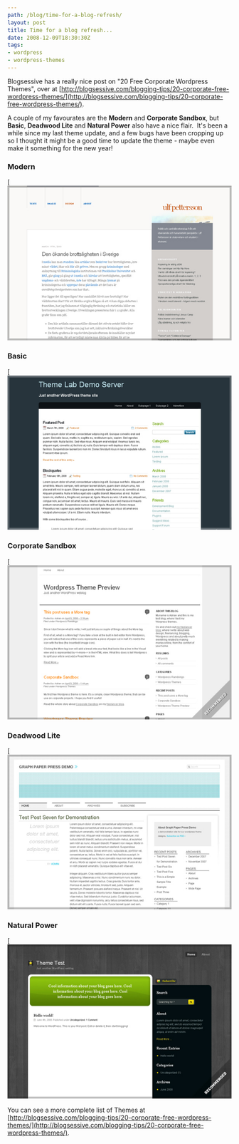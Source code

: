 ```yaml
---
path: /blog/time-for-a-blog-refresh/
layout: post
title: Time for a blog refresh...
date: 2008-12-09T18:30:30Z
tags:
- wordpress
- wordpress-themes
---
```


Blogsessive has a really nice post on "20 Free Corporate Wordpress Themes", over at [http://blogsessive.com/blogging-tips/20-corporate-free-wordpress-themes/](http://blogsessive.com/blogging-tips/20-corporate-free-wordpress-themes/).

A couple of my favourates are the **Modern** and **Corporate Sandbox**, but **Basic**, **Deadwood Lite** and **Natural Power** also have a nice flair.  It's been a while since my last theme update, and a few bugs have been cropping up so I thought it might be a good time to update the theme - maybe even make it something for the new year!

### Modern

[![](modern.jpg)

### Basic

[![](basic.jpg)

### Corporate Sandbox

[![](corporate-sandbox.jpg)

### Deadwood Lite

[![](deadwood-lite.jpg)

### Natural Power

[![](natural-power.jpg)

You can see a more complete list of Themes at [http://blogsessive.com/blogging-tips/20-corporate-free-wordpress-themes/](http://blogsessive.com/blogging-tips/20-corporate-free-wordpress-themes/).